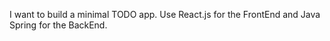 
I want to build a minimal TODO app. Use React.js for the FrontEnd and Java
Spring for the BackEnd. 
